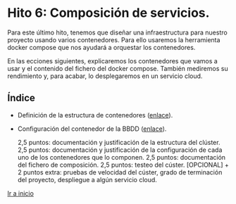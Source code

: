 # **Hito 6**: Composición de servicios.
  
Para este último hito, tenemos que diseñar una infraestructura para nuestro proyecto usando varios contenedores. Para ello usaremos la herramienta docker compose que nos ayudará a orquestar los contenedores.

En las ecciones siguientes, explicaremos los contenedores que vamos a usar y el contenido del fichero del docker compose. También mediremos su rendimiento y, para acabar, lo desplegaremos en un servicio cloud.

## Índice

* Definición de la estructura de contenedores ([enlace](estructura.md)).
* Configuración del contenedor de la BBDD ([enlace](confDB.md)).

    
    2,5 puntos: documentación y justificación de la estructura del clúster.
    2,5 puntos: documentación y justificación de la configuración de cada uno de los contenedores que lo componen.
    2,5 puntos: documentación del fichero de composición.
    2,5 puntos: testeo del cúster.
    [OPCIONAL] + 2 puntos extra: pruebas de velocidad del cúster, grado de terminación del proyecto, despliegue a algún servicio cloud.



[Ir a inicio](../../README.md)